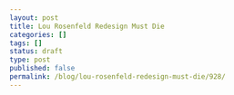 ```yaml
---
layout: post
title: Lou Rosenfeld Redesign Must Die
categories: []
tags: []
status: draft
type: post
published: false
permalink: /blog/lou-rosenfeld-redesign-must-die/928/
---
```


